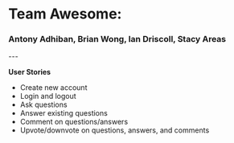 <h1>Team Awesome:</h1>

<h3>Antony Adhiban, Brian Wong, Ian Driscoll, Stacy Areas</h3>
---

**User Stories**

<ul>
	<li>Create new account</li>
	<li>Login and logout</li>
	<li>Ask questions</li>
	<li>Answer existing questions</li>
	<li>Comment on questions/answers</li>
	<li>Upvote/downvote on questions, answers, and comments</li>
</ul>





